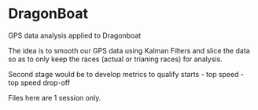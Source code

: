 # DragonBoat
GPS data analysis applied to Dragonboat

The idea is to smooth our GPS data using Kalman Filters 
and slice the data so as to only keep the races (actual or trianing races) for analysis.

Second stage would be to develop metrics to qualify starts - top speed - top speed drop-off

Files here are 1 session only.
